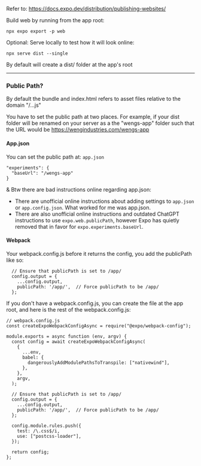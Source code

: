 
Refer to:
https://docs.expo.dev/distribution/publishing-websites/

Build web by running from the app root:
```
npx expo export -p web
```

Optional: Serve locally to test how it will look online:
```
npx serve dist --single
```


By default will create a dist/ folder at the app's root 

---

### Public Path?

By default the bundle and index.html refers to asset files relative to the domain "/...js"

You have to set the public path at two places. For example, if your dist folder will be renamed on your server as a the "wengs-app" folder such that the URL would be https://wengindustries.com/wengs-app

#### App.json

You can set the public path at: `app.json`

    "experiments": {
      "baseUrl": "/wengs-app"
    }

& Btw there are bad instructions online regarding app.json:
- There are unofficial online instructions about adding settings to `app.json` or `app.config.json`. What worked for me was app.json. 
- There are also unofficial online instructions and outdated ChatGPT instructions to use `expo.web.publicPath`, however Expo has quietly removed that in favor for `expo.experiments.baseUrl`.

#### Webpack

Your webpack.config.js before it returns the config, you add the publicPath like so:
```
  // Ensure that publicPath is set to /app/
  config.output = {
    ...config.output,
    publicPath: '/app/',  // Force publicPath to be /app/
  };
```

If you don't have a webpack.config.js, you can create the file at the app root, and here is the rest of the webpack.config.js:
```
// webpack.config.js
const createExpoWebpackConfigAsync = require("@expo/webpack-config");

module.exports = async function (env, argv) {
  const config = await createExpoWebpackConfigAsync(
    {
      ...env,
      babel: {
        dangerouslyAddModulePathsToTranspile: ["nativewind"],
      },
    },
    argv,
  );

  // Ensure that publicPath is set to /app/
  config.output = {
    ...config.output,
    publicPath: '/app/',  // Force publicPath to be /app/
  };

  config.module.rules.push({
    test: /\.css$/i,
    use: ["postcss-loader"],
  });

  return config;
};
```